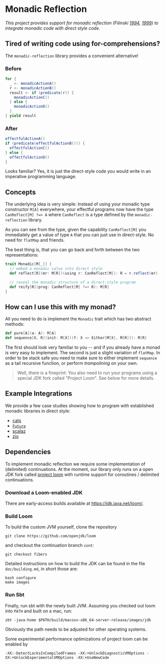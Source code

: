 Monadic Reflection
==================
_This project provides support for monadic reflection (Filinski [1994](https://dl.acm.org/citation.cfm?id=178047), [1999](https://doi.org/10.1145/292540.292557))
to integrate monadic code with direct style code._

## Tired of writing code using for-comprehensions?
The `monadic-reflection` library provides a convenient alternative!

### Before
```scala
for {
  _ <- monadicActionA()
  r <- monadicActionB()
  result <- if (predicate(r)) {
    monadicActionC()
  } else {
    monadicActionD()
  }
} yield result
```

### After
```scala
effectfulActionA()
if (predicate(effectfulActionB())) {
  effectfulActionC()
} else {
  effectfulActionD()
}
```

Looks familiar? Yes, it is just the direct-style code you would write in an imperative programming language.

## Concepts
The underlying idea is very simple: Instead of using your monadic type constructor `M[A]` everywhere, your effectful programs
now have the type `CanReflect[M] ?=> A` where `CanReflect` is a type defined by the `monadic-reflection` library.

As you can see from the type, given the capability `CanReflect[M]` you immediately get a value of type `A` that you can just use in direct-style. No need for `flatMap` and friends.

The best thing is, that you can go back and forth between the two representations:

```scala
trait Monadic[M[_]] {
  // embed a monadic value into direct style
  def reflect[R](mr: M[R])(using r: CanReflect[M]): R = r.reflect(mr)

  // reveal the monadic structure of a direct-style program
  def reify[R](prog: CanReflect[M] ?=> R): M[R]
}
```

## How can I use this with my monad?
All you need to do is implement the `Monadic` trait which has two abstract methods:

```scala
def pure[A](a: A): M[A]
def sequence[X, R](init: M[X])(f: X => Either[M[X], M[R]]): M[R]
```
The first should look very familiar to you -- and if you already have a monad is very easy to implement. The second is just a slight variation of `flatMap`. In order to be stack safe you need to make sure to either implement `sequence` as a tail recursive function, or perform _trampolining_ on your own.

> Well, there is a fineprint: You also need to run your programs using a special JDK fork called "Project Loom". See below for more details.

## Example Integrations
We provide a few case studies showing how to program with established monadic libraries in direct style:

- [cats](/lampepfl/monadic-reflection/tree/main/cats/src/main/scala/monadic/cats)
- [`Future`](/lampepfl/monadic-reflection/blob/main/core/src/main/scala/monadic/examples/FutureIO.scala)
- [scalaz](/lampepfl/monadic-reflection/blob/main/scalaz/src/main/scala/monadic/examples.scala)
- [zio](/lampepfl/monadic-reflection/tree/main/zio/src/main/scala/monadic)

## Dependencies
To implement monadic reflection we require some implementation of
(delimited) continuations. At the moment, our library only runs on
a open JDK fork called [project loom](http://cr.openjdk.java.net/~rpressler/loom/Loom-Proposal.html) with runtime support for coroutines / delimited continuations.

### Download a Loom-enabled JDK
There are early-access builds available at <https://jdk.java.net/loom/>.

### Build Loom

To build the custom JVM yourself, clone the repository
```
git clone https://github.com/openjdk/loom
```

and checkout the continuation branch `cont`:
```
git checkout fibers
```

Detailed instructions on how to build the JDK can be found in the
file `doc/building.md`, in short those are:
```
bash configure
make images
```

### Run Sbt

Finally, run sbt with the newly built JVM. Assuming you checked out
loom into `PATH` and built on a mac, run:
```
sbt -java-home $PATH/build/macosx-x86_64-server-release/images/jdk
```
Obviously the path needs to be adjusted for other operating systems.

Some experimental performance optimizations of project loom can be enabled by
```
-XX:-DetectLocksInCompiledFrames -XX:+UnlockDiagnosticVMOptions -XX:+UnlockExperimentalVMOptions -XX:+UseNewCode
```

